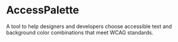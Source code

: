 # AccessPalette
A tool to help designers and developers choose accessible text and background color combinations that meet WCAG standards.
